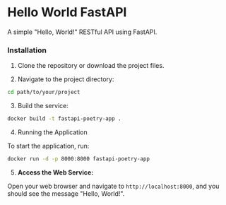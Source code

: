 # Hello World FastAPI

A simple "Hello, World!" RESTful API using FastAPI.

### Installation

1. Clone the repository or download the project files.

2. Navigate to the project directory:

```bash
cd path/to/your/project
```

3. Build the service:

```bash
docker build -t fastapi-poetry-app .
```

4. Running the Application

To start the application, run:

```bash
docker run -d -p 8000:8000 fastapi-poetry-app
```

5. **Access the Web Service:**

Open your web browser and navigate to `http://localhost:8000`, and you should see the message "Hello, World!".
